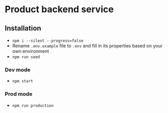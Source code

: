 # Product backend service

## Installation

 - `npm i --silent --progress=false`
 - Rename `.env.example` file to `.env` and fill in its properties based on your own environment
 - `npm run seed`

### Dev mode

 - `npm start`
 
### Prod mode

 - `npm run production`

